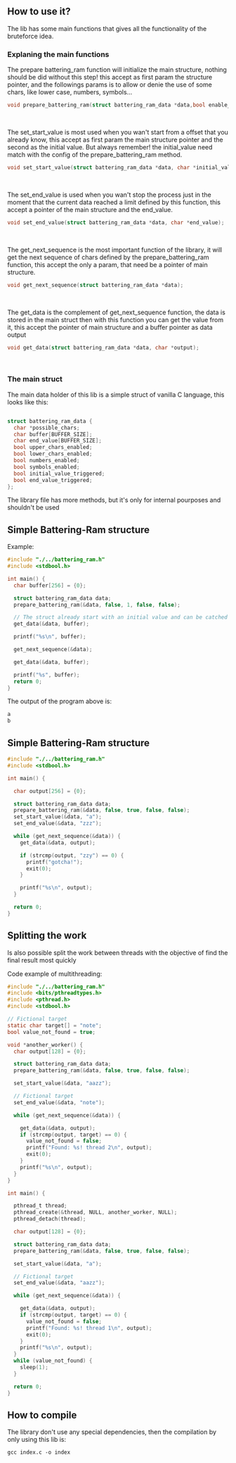 
## How to use it?
The lib has some main functions that gives all the functionality of the bruteforce idea.
  ### Explaning the main functions
  The prepare battering_ram function will initialize the main structure, nothing should be did without this step! this accept as first param the structure pointer, and the followings params is to allow or denie the use of some chars, like lower case, numbers, symbols...
  ```c
  void prepare_battering_ram(struct battering_ram_data *data,bool enable_uppercase, bool enable_lowercase,bool enable_symbols, bool enable_numbers);
  ```
  <br/>
  
 The set_start_value is most used when you wan't start from a offset that you already know, this accept as first param the main structure pointer and the second as the initial value. But always remember! the initial_value need match with the config of the prepare_battering_ram method.
  ```c
  void set_start_value(struct battering_ram_data *data, char *initial_value);
  ```
   <br/>
  
The set_end_value is used when you wan't stop the process just in the moment that the current data reached a limit defined by this function, this accept a pointer of the main structure and the end_value.
```c
void set_end_value(struct battering_ram_data *data, char *end_value);
```
<br/>
  

The get_next_sequence is the most important function of the library, it will get the next sequence of chars defined by the prepare_battering_ram function, this accept the only a param, that need be a pointer of main structure.
```c
void get_next_sequence(struct battering_ram_data *data);
```
<br/>  

The get_data is the complement of get_next_sequence function, the data is stored in the main struct then with this function you can get the value from it, this accept the pointer of main structure and a buffer pointer as data output
```c
void get_data(struct battering_ram_data *data, char *output);
```
<br/>

  ### The main struct
  The main data holder of this lib is a simple struct of vanilla C language, this looks like this:
  ```c
  
struct battering_ram_data {
    char *possible_chars;
    char buffer[BUFFER_SIZE];
    char end_value[BUFFER_SIZE];
    bool upper_chars_enabled;
    bool lower_chars_enabled;
    bool numbers_enabled;
    bool symbols_enabled;
    bool initial_value_triggered;
    bool end_value_triggered;
};
  ```
  

The library file has more methods, but it's only for internal pourposes and shouldn't be used

## Simple Battering-Ram structure


Example:
```c
#include "./../battering_ram.h"
#include <stdbool.h>

int main() {
  char buffer[256] = {0};

  struct battering_ram_data data;
  prepare_battering_ram(&data, false, 1, false, false);

  // The struct already start with an initial value and can be catched by get_data
  get_data(&data, buffer);

  printf("%s\n", buffer);

  get_next_sequence(&data);

  get_data(&data, buffer);

  printf("%s", buffer);
  return 0;
}
```
The output of the program above is:
```txt
a
b
```

## Simple Battering-Ram structure
```c
#include "./../battering_ram.h"
#include <stdbool.h>

int main() {

  char output[256] = {0};

  struct battering_ram_data data;
  prepare_battering_ram(&data, false, true, false, false);
  set_start_value(&data, "a");
  set_end_value(&data, "zzz");

  while (get_next_sequence(&data)) {
    get_data(&data, output);

    if (strcmp(output, "zzy") == 0) {
      printf("gotcha!");
      exit(0);
    }

    printf("%s\n", output);
  }

  return 0;
}
```

## Splitting the work
Is also possible split the work between threads with the objective of find the final result most quickly

Code example of multithreading:
```c
#include "./../battering_ram.h"
#include <bits/pthreadtypes.h>
#include <pthread.h>
#include <stdbool.h>

// Fictional target
static char target[] = "note";
bool value_not_found = true;

void *another_worker() {
  char output[128] = {0};

  struct battering_ram_data data;
  prepare_battering_ram(&data, false, true, false, false);

  set_start_value(&data, "aazz");

  // Fictional target
  set_end_value(&data, "note");

  while (get_next_sequence(&data)) {

    get_data(&data, output);
    if (strcmp(output, target) == 0) {
      value_not_found = false;
      printf("Found: %s! thread 2\n", output);
      exit(0);
    }
    printf("%s\n", output);
  }
}

int main() {

  pthread_t thread;
  pthread_create(&thread, NULL, another_worker, NULL);
  pthread_detach(thread);

  char output[128] = {0};

  struct battering_ram_data data;
  prepare_battering_ram(&data, false, true, false, false);

  set_start_value(&data, "a");

  // Fictional target
  set_end_value(&data, "aazz");

  while (get_next_sequence(&data)) {

    get_data(&data, output);
    if (strcmp(output, target) == 0) {
      value_not_found = false;
      printf("Found: %s! thread 1\n", output);
      exit(0);
    }
    printf("%s\n", output);
  }
  while (value_not_found) {
    sleep(1);
  }

  return 0;
}
```
## How to compile
The library don't use any special dependencies, then the compilation by only using this lib is:
```txt
gcc index.c -o index
```
